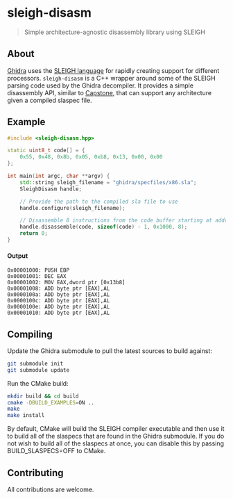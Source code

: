 # sleigh-disasm
> Simple architecture-agnostic disassembly library using SLEIGH

## About
[Ghidra](https://github.com/NationalSecurityAgency/ghidra) uses the [SLEIGH language](https://ghidra.re/courses/languages/html/sleigh.html) for rapidly creating support for different processors.
`sleigh-disasm` is a C++ wrapper around some of the SLEIGH parsing code used by the Ghidra decompiler.
It provides a simple disassembly API, similar to [Capstone](https://github.com/aquynh/capstone), that can support any architecture given a compiled slaspec file.

## Example
```c++
#include <sleigh-disasm.hpp>

static uint8_t code[] = {
    0x55, 0x48, 0x8b, 0x05, 0xb8, 0x13, 0x00, 0x00
};

int main(int argc, char **argv) {
    std::string sleigh_filename = "ghidra/specfiles/x86.sla";
    SleighDisasm handle;

    // Provide the path to the compiled sla file to use
    handle.configure(sleigh_filename);

    // Disassemble 8 instructions from the code buffer starting at address 0x1000
    handle.disassemble(code, sizeof(code) - 1, 0x1000, 8);
    return 0;
}
```

#### Output
```
0x00001000: PUSH EBP
0x00001001: DEC EAX
0x00001002: MOV EAX,dword ptr [0x13b8]
0x00001008: ADD byte ptr [EAX],AL
0x0000100a: ADD byte ptr [EAX],AL
0x0000100c: ADD byte ptr [EAX],AL
0x0000100e: ADD byte ptr [EAX],AL
0x00001010: ADD byte ptr [EAX],AL
```

## Compiling
Update the Ghidra submodule to pull the latest sources to build against:
```bash
git submodule init
git submodule update
```

Run the CMake build:
```bash
mkdir build && cd build
cmake -DBUILD_EXAMPLES=ON ..
make
make install
```

By default, CMake will build the SLEIGH compiler executable and then use it to build all of the slaspecs that are found in the Ghidra submodule.
If you do not wish to build all of the slaspecs at once, you can disable this by passing BUILD_SLASPECS=OFF to CMake.

## Contributing
All contributions are welcome.
